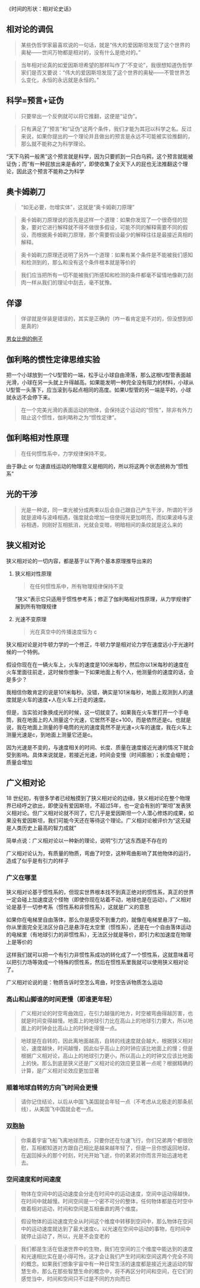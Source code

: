《时间的形状：相对论史话》


## 相对论的调侃

> 某些伪哲学家最喜欢说的一句话，就是“伟大的爱因斯坦发现了这个世界的奥秘——世间万物都是相对的，没有什么是绝对的。”

> 当年相对论真的如爱因斯坦希望的那样叫作了“不变论”，我很想知道伪哲学家们是否又要说：“伟大的爱因斯坦发现了这个世界的奥秘——不管世界怎么变化，永恒的永远就是永恒的。”

## 科学=预言+证伪

> 只要举出一个反例就可以将它推翻，这便是“证伪”。

> 只有满足了“预言”和“证伪”这两个条件，我们才能为其冠以科学之名。反过来说，如果你提出的一个理论并且做出的预言是永远不可能被实验推翻的，那么就不能称之为科学理论。

“天下乌鸦一般黑”这个预言就是科学，因为只要抓到一只白乌鸦，这个预言就能被证伪；而“有一种屁放出来是香的”，即使收集了全天下人的屁也无法推翻这个理论，因此这个预言不能称之为科学

## 奥卡姆剃刀

> “如无必要，勿增实体”，这就是“奥卡姆剃刀原理”

> 奥卡姆剃刀原理说的首先是这样一个道理：如果你发现了一个很奇怪的现象，要对它进行解释就不得不做很多假设，可能不同的解释需要不同的假设，而根据奥卡姆剃刀原理，那个需要假设最少的解释往往是最接近真相的解释。

> 奥卡姆剃刀原理还说明了另外一个道理：如果有某个条件是不能被我们感知和检测到的，那么和没有这个条件根本就是等价的

> 我们应当把所有一切不能被我们所感知和检测的条件都毫不留情地像剃刀刮肉一样从我们的理论中刮去，毫不犹豫。

## 佯谬
> 佯谬就是佯装是错误的，其实是正确的（咋一看肯定是不对的，但没想到却是真的）

[男女比例的例子](https://www.guokr.com/article/6222/)

## 伽利略的惯性定律思维实验
把一个小球放到一个U型管的一端，松手让小球自由滑落，那么这根U型管表面越光滑，小球在另一头就上升得越高。如果能发明一种完全没有阻力的材料，小球从U型管一头落下，应当滚到与起点相同的高度。如果U型管的另一端是平的，小球就永远不会停下来。

> 在一个完美光滑的表面运动的物体，会保持这个运动的“惯性”，除非有外力阻止这个惯性，伽利略称之为“惯性定律”。

## 伽利略相对性原理
> 在任何惯性系中，力学规律保持不变。

由于静止 or 匀速直线运动的物理意义是相同的，所以将这两个状态统称为“惯性系”

## 光的干涉
> 光是一种波，同一束光被分成两束以后会自己跟自己产生干涉，所谓的干涉就是波峰与波峰相遇，强度就会增加一倍使得光更加明亮，而如果波峰与波谷相遇，则刚好互相抵消，光就会变暗，明暗相间的条纹就是这么来的

## 狭义相对论

狭义相对论的一切内容，都是基于以下两个基本原理推导出来的

1. 狭义相对性原理

	> 在任何惯性系中，所有物理规律保持不变

	“狭义”表示它只适用于惯性参考系；修正了伽利略相对性原理，从力学规律扩展到所有物理规律

2. 光速不变原理

	> 光在真空中的传播速度恒为 c

狭义相对论是对牛顿力学的一个修正，牛顿力学是相对论力学在速度远小于光速时候的一个特例。

假设你现在在一辆火车上，火车的速度是100米每秒，然后你以1米每秒的速度在火车里面往前走，这时候你想象一下如果地面上有个人，他测量你的速度的话，会是多少？

我相信你敢肯定的说是101米每秒。没错，确实是101米每秒，地面上观测到人的速度就是火车的速度+人在火车上行走的速度。

但是，当实验对象换成光的时候，这一切就变了。如果我在火车里打开一个手电筒，我在地面上的人测量这个光速，它居然不是c+100，而是依然还是c。也就是说，我在地面上测量的手电筒的光的速度竟然不是光速+火车的速度，我在火车上测量光速是c，到地面上测量它还是c。

因为光速是不变的，与速度相关的时间、长度、质量在速度接近光速的情况下就会受到影响。具体来说就是，若接近光速，时间会变慢（时间膨胀）；长度会缩短；质量会增加

## 广义相对论
18 世纪初，有很多学者已经触摸到了狭义相对论的边缘，狭义相对论在整个物理界已经呼之欲出，即使没有爱因斯坦，不超过5年，也一定会有别的“斯坦”发表狭义相对论。但广义相对论就不同了，它几乎是爱因斯坦一个人潜心修炼的成果，如果没有爱因斯坦，我们可能今天还在等待这个理论。广义相对论被评价为“这无疑是人类历史上最高的智力成就”

简单点说：广义相对论以一种新的理论，说明“引力”这东西是不存在的

广义相对论认为，有质量的物质，弯曲了时空，这种弯曲影响了其他物体的运行，造成了似乎是有引力的样子

### 广义在哪里
狭义相对论基于惯性系的，但现实世界根本找不到真正绝对的惯性系，真正的世界一定会碰上加速度这个怪物（即使你现在站着不动，地球也是在运动）。广义相对论是基于一切参考系（惯性系和非惯性系），这就是广义的意思

如果你在电梯里自由落体，那么你是感受不到重力的，就像在电梯里悬浮了一般。你从里面完全无法区分自己是悬浮在太空里（惯性系），还是在一个自由落体运动的电梯里（有地球引力的非惯性系），无法区分就是等价，即引力和加速度在物理上是等价的

这样我们就可以把一个有引力非惯性系成功的转化成了一个惯性系，这就意味着可以把引力场等效成一个特殊的惯性系，然后在惯性系里我就可以使用狭义相对论了。

广义相对论说的是：物质告诉时空怎么弯曲，时空告诉物质怎么运动


### 高山和山脚谁的时间更慢（即谁更年轻）

> 广义相对论的时空弯曲效应，在引力越强的地方，时空被弯曲得越厉害，也就是时间变得越慢。地面上的地球引力比在高山上的地球引力要大，所以地面上的时钟会比高山上的时钟走得慢一点。

> 地球是在自转的，因此离地面越高，自转的线速度就会越大，根据狭义相对论，速度越快，时间越慢，因此似乎高山上的时钟应该比地面上的慢；但是根据广义相对论，高山上的地球引力更小，所以高山上的时钟又应该比地面上的快。那么到底是狭义还是广义相对论的效应更显著一点呢？根据精确的计算，是广义相对论效应更加显著

### 顺着地球自转的方向飞时间会更慢
> 请你记住结论，以后从中国飞美国就会年轻一点（不考虑从北极走的那条航线），从美国飞中国就会老一点。

### 双胞胎
> 你乘着宇宙飞船飞离地球而去，只要你还在匀速飞行，你们兄弟两个都很欣慰，互相都知道对方跟自己相比是越来越年轻了，但是一旦你想返回地球，在返回掉头的那个时刻，时光开始飞逝，你的弟弟对你而言开始迅速地老去。

### 空间速度和时间速度

> 物体在空间中的运动速度会分走在时间中的运动速度，空间中运动得越快，在时间中就越慢。时间空间是一个密不可分的整体，任何物体都是在时空中做着相对运动，时间和空间是互相垂直的两个维度。

> 假设物体的运动速度完全从时间这个维度中转移到空间中，那么物体在空间中的运动速度就达到了最大速度c。以光速在空间中运动的事物，在时间中就停止运动了，所以，光是不会变老的

> 我们都是生活在低速世界中的生物，我们在空间的三个维度中能达到的速度和光速相比实在是小得可怜，这才会让我们产生时间和空间这两个完全不同的概念。如果我们想象宇宙中有一种日常生活的速度都是接近光速运动的智慧生命，那么在那些智慧生命的概念中，将不再区分时间和空间，在它们的感觉当中，时间和空间只不过是不同的方向而已